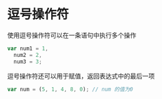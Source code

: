 # 逗号操作符

使用逗号操作符可以在一条语句中执行多个操作

```javascript
var num1 = 1,
  num2 = 2,
  num3 = 3;
```

逗号操作符还可以用于赋值，返回表达式中的最后一项

```javascript
var num = (5, 1, 4, 8, 0); // num 的值为0
```
